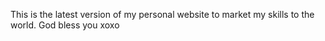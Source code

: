 This is the latest version of my personal website to market my skills to the world. God bless you xoxo

